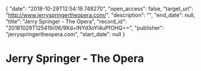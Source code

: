 {
  "date": "2018-10-29T12:54:19.748270", 
  "open_access": false, 
  "target_url": "http://www.jerryspringertheopera.com/", 
  "description": "", 
  "end_date": null, 
  "title": "Jerry Springer - The Opera", 
  "record_id": "20181029T125419/06/9Xd+lNYd3oYl4uPfOHQ==", 
  "publisher": "jerryspringertheopera.com", 
  "start_date": null
}

# Jerry Springer - The Opera


